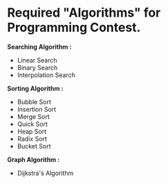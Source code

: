 # Required "Algorithms" for Programming Contest.

**Searching Algorithm :**
- Linear Search
- Binary Search
- Interpolation Search

**Sorting Algorithm :**
- Bubble Sort
- Insertion Sort
- Merge Sort
- Quick Sort
- Heap Sort
- Radix Sort
- Bucket Sort

**Graph Algorithm :**
- Dijkstra's Algorithm
